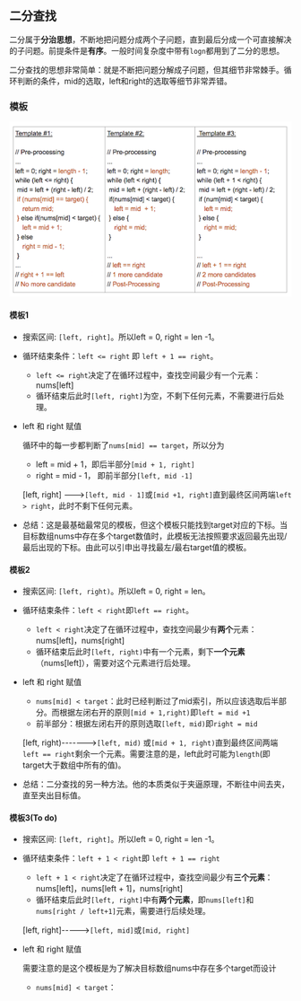 ## 二分查找

二分属于**分治思想**，不断地把问题分成两个子问题，直到最后分成一个可直接解决的子问题。前提条件是**有序**。一般时间复杂度中带有`logn`都用到了二分的思想。

二分查找的思想非常简单：就是不断把问题分解成子问题，但其细节非常棘手。循环判断的条件，mid的选取，left和right的选取等细节非常弄错。

### 模板

<img src="./img/二分查找模板.png"/>

#### 模板1

- 搜索区间: `[left, right]`。所以left = 0, right = len -1。

- 循环结束条件：`left <= right` 即 `left + 1 == right`。

  - `left <= right`决定了在循环过程中，查找空间最少有一个元素：nums[left]
  - 循环结束后此时`[left, right]`为空，不剩下任何元素，不需要进行后处理。

- left 和 right 赋值

  循环中的每一步都判断了`nums[mid] == target`，所以分为

  - left = mid + 1，即后半部分`[mid + 1, right]`
  - right = mid - 1， 即前半部分`[left, mid -1]`

  [left, right] --->`[left, mid - 1]`或`[mid +1, right]`直到最终区间两端`left > right`，此时不剩下任何元素。

- 总结：这是最基础最常见的模板，但这个模板只能找到target对应的下标。当目标数组nums中存在多个target数值时，此模板无法按照要求返回最先出现/最后出现的下标。由此可以引申出寻找最左/最右target值的模板。

#### 模板2

- 搜索区间: `[left, right)`。所以left = 0, right = len。

- 循环结束条件：`left < right`即`left == right`。

  - `left < right`决定了在循环过程中，查找空间最少有**两个**元素：nums[left]，nums[right]
  - 循环结束后此时`[left, right)`中有一个元素，剩下**一个元素**（nums[left]），需要对这个元素进行后处理。

- left 和 right 赋值

  - `nums[mid] < target`：此时已经判断过了mid索引，所以应该选取后半部分。而根据左闭右开的原则`[mid + 1,right)`即`left = mid +1`
  - 前半部分：根据左闭右开的原则选取`[left, mid)`即`right = mid`

  [left, right)------->`[left, mid)` 或`[mid + 1, right)`直到最终区间两端`left == right`剩余一个元素。需要注意的是，left此时可能为`length`(即target大于数组中所有的值)。

- 总结：二分查找的另一种方法。他的本质类似于夹逼原理，不断往中间去夹，直至夹出目标值。

#### 模板3(To do)

- 搜索区间: `[left, right]`。所以left = 0, right = len -1。

- 循环结束条件：`left + 1 < right`即 `left + 1 == right `

  - `left + 1 < right`决定了在循环过程中，查找空间最少有**三个元素**：nums[left]，nums[left + 1]，nums[right]
  - 循环结束后此时`[left, right]`中有**两个元素**，即`nums[left]`和`nums[right / left+1]`元素，需要进行后续处理。

  [left, right]----->`[left, mid]`或`[mid, right]`

- left 和 right 赋值

  需要注意的是这个模板是为了解决目标数组nums中存在多个target而设计

  - `nums[mid] < target`：

